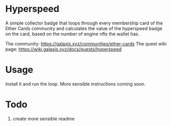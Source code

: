 # Hyperspeed

A simple collector badge that loops through every membership card of the
Ether Cards community and calculates the value of the hyperspeed badge
on the card, based on the number of engine nfts the wallet has.

The community: https://galaxis.xyz/communities/ether-cards
The quest wiki page: https://wiki.galaxis.xyz/docs/quests/hyperspeed

# Usage

Install it and run the loop. More sensible instructions coming soon.

# Todo

1. create more sensible readme
